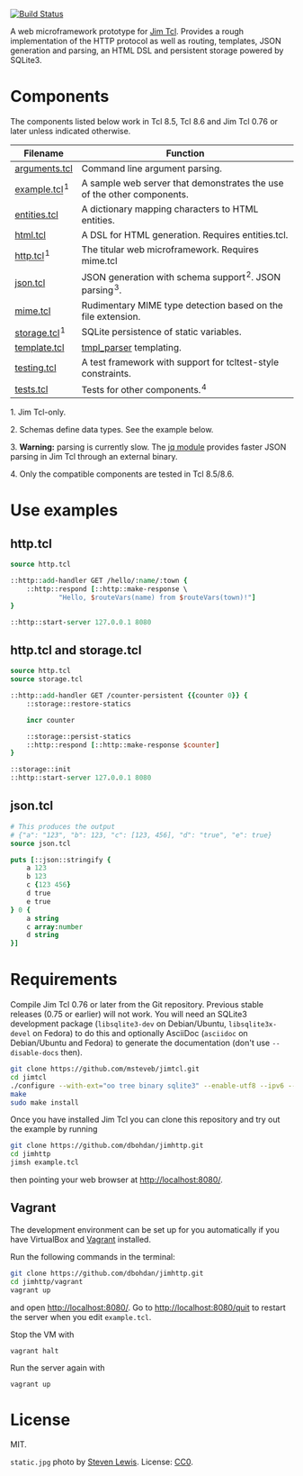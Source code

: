 [![Build Status](https://travis-ci.org/dbohdan/jimhttp.svg)](https://travis-ci.org/dbohdan/jimhttp)

A web microframework prototype for [Jim Tcl](http://jim.tcl.tk/). Provides a
rough implementation of the HTTP protocol as well as routing, templates, JSON
generation and parsing, an HTML DSL and persistent storage powered by SQLite3.

# Components

The components listed below work in Tcl 8.5, Tcl 8.6 and Jim Tcl 0.76 or later
unless indicated otherwise.

| Filename | Function |
|----------|----------|
| [arguments.tcl](arguments.tcl) | Command line argument parsing. |
| [example.tcl](example.tcl)&#x200A;<sup>1</sup> | A sample web server that demonstrates the use of the other components. |
| [entities.tcl](entities.tcl) | A dictionary mapping characters to HTML entities. |
| [html.tcl](html.tcl) | A DSL for HTML generation. Requires entities.tcl. |
| [http.tcl](http.tcl)&#x200A;<sup>1</sup> | The titular web microframework. Requires mime.tcl |
| [json.tcl](json.tcl) | JSON generation with schema support&#x200A;<sup>2</sup>. JSON parsing&#x200A;<sup>3</sup>. |
| [mime.tcl](mime.tcl) | Rudimentary MIME type detection based on the file extension. |
| [storage.tcl](storage.tcl)&#x200A;<sup>1</sup> | SQLite persistence of static variables. |
| [template.tcl](template.tcl) | [tmpl_parser](http://wiki.tcl.tk/20363) templating. |
| [testing.tcl](testing.tcl) | A test framework with support for tcltest-style constraints. |
| [tests.tcl](tests.tcl) | Tests for other components.&#x200A;<sup>4</sup> |

1\. Jim Tcl-only.

2\. Schemas define data types. See the example below.

3\. **Warning:** parsing is currently slow. The
[jq module](http://wiki.tcl.tk/11630) provides faster JSON parsing in Jim Tcl
through an external binary.

4\. Only the compatible components are tested in Tcl 8.5/8.6.

# Use examples

## http.tcl

```Tcl
source http.tcl

::http::add-handler GET /hello/:name/:town {
    ::http::respond [::http::make-response \
            "Hello, $routeVars(name) from $routeVars(town)!"]
}

::http::start-server 127.0.0.1 8080
```

## http.tcl and storage.tcl

```Tcl
source http.tcl
source storage.tcl

::http::add-handler GET /counter-persistent {{counter 0}} {
    ::storage::restore-statics

    incr counter

    ::storage::persist-statics
    ::http::respond [::http::make-response $counter]
}

::storage::init
::http::start-server 127.0.0.1 8080
```

## json.tcl

```Tcl
# This produces the output
# {"a": "123", "b": 123, "c": [123, 456], "d": "true", "e": true}
source json.tcl

puts [::json::stringify {
    a 123
    b 123
    c {123 456}
    d true
    e true
} 0 {
    a string
    c array:number
    d string
}]
```

# Requirements

Compile Jim Tcl 0.76 or later from the Git repository. Previous stable
releases (0.75 or earlier) will not work. You will need an SQLite3 development
package (`libsqlite3-dev` on Debian/Ubuntu, `libsqlite3x-devel` on
Fedora) to do this and optionally AsciiDoc (`asciidoc` on Debian/Ubuntu
and Fedora) to generate the documentation (don't use `--disable-docs` then).

```sh
git clone https://github.com/msteveb/jimtcl.git
cd jimtcl
./configure --with-ext="oo tree binary sqlite3" --enable-utf8 --ipv6 --disable-docs
make
sudo make install
```

Once you have installed Jim Tcl you can clone this repository and try out the
example by running

```sh
git clone https://github.com/dbohdan/jimhttp.git
cd jimhttp
jimsh example.tcl
```

then pointing your web browser at <http://localhost:8080/>.

## Vagrant

The development environment can be set up for you automatically if you
have VirtualBox and [Vagrant](https://www.vagrantup.com/downloads.html)
installed.

Run the following commands in the terminal:

```sh
git clone https://github.com/dbohdan/jimhttp.git
cd jimhttp/vagrant
vagrant up
```

and open <http://localhost:8080/>. Go to <http://localhost:8080/quit> to restart
the server when you edit `example.tcl`.

Stop the VM with

    vagrant halt

Run the server again with

    vagrant up

# License

MIT.

`static.jpg` photo by [Steven Lewis](http://notsteve.com/). License:
[CC0](https://creativecommons.org/publicdomain/zero/1.0/).
